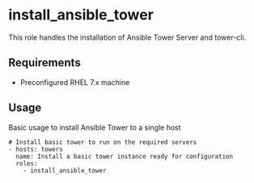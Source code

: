 # install_ansible_tower
This role handles the installation of Ansible Tower Server and tower-cli.

## Requirements
- Preconfigured RHEL 7.x machine

## Usage

Basic usage to install Ansible Tower to a single host
```---
# Install basic tower to run on the required servers
- hosts: towers
  name: Install a basic tower instance ready for configuration
  roles:
    - install_ansible_tower
```